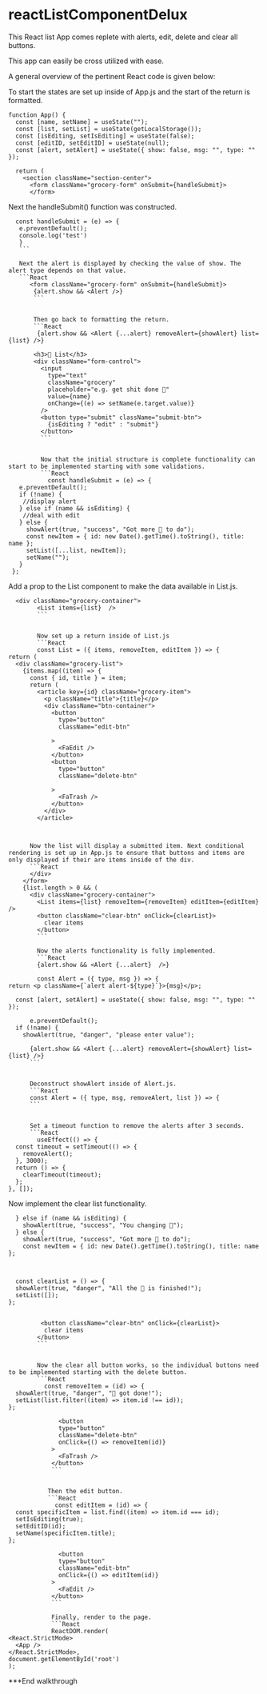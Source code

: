 # reactListComponentDelux
This React list App comes replete with alerts, edit, delete and clear all buttons.

This app can easily be cross utilized with ease.

A general overview of the pertinent React code is given below:

To start the states are set up inside of App.js and the start of the return is formatted.
```React
function App() {
  const [name, setName] = useState("");
  const [list, setList] = useState(getLocalStorage());
  const [isEditing, setIsEditing] = useState(false);
  const [editID, setEditID] = useState(null);
  const [alert, setAlert] = useState({ show: false, msg: "", type: "" });

  return (
    <section className="section-center">
      <form className="grocery-form" onSubmit={handleSubmit}>
      </form>
 ```
 
 
 Next the handleSubmit() function was constructed.
 ```React
   const handleSubmit = (e) => {
    e.preventDefault();
    console.log('test')
    }
    ```
    
    Next the alert is displayed by checking the value of show. The alert type depends on that value.
    ```React
       <form className="grocery-form" onSubmit={handleSubmit}>
        {alert.show && <Alert />}
        ```
        
        
        Then go back to formatting the return.
        ```React
         {alert.show && <Alert {...alert} removeAlert={showAlert} list={list} />}

        <h3>🎯 List</h3>
        <div className="form-control">
          <input
            type="text"
            className="grocery"
            placeholder="e.g. get shit done 🤺"
            value={name}
            onChange={(e) => setName(e.target.value)}
          />
          <button type="submit" className="submit-btn">
            {isEditing ? "edit" : "submit"}
          </button>
          ```
          
          
          Now that the initial structure is complete functionality can start to be implemented starting with some validations.
          ```React
            const handleSubmit = (e) => {
    e.preventDefault();
    if (!name) {
     //display alert
    } else if (name && isEditing) {
     //deal with edit
    } else {
      showAlert(true, "success", "Got more 💩 to do");
      const newItem = { id: new Date().getTime().toString(), title: name };
      setList([...list, newItem]);
      setName("");
    }
  };
  ```
  
  
  Add a prop to the List component to make the data available in List.js.
  ```React
    <div className="grocery-container">
          <List items={list}  />
          ```
          
          
          Now set up a return inside of List.js
          ```React
          const List = ({ items, removeItem, editItem }) => {
  return (
    <div className="grocery-list">
      {items.map((item) => {
        const { id, title } = item;
        return (
          <article key={id} className="grocery-item">
            <p className="title">{title}</p>
            <div className="btn-container">
              <button
                type="button"
                className="edit-btn"
          
              >
                <FaEdit />
              </button>
              <button
                type="button"
                className="delete-btn"
           
              >
                <FaTrash />
              </button>
            </div>
          </article>
          
  
          
        Now the list will display a submitted item. Next conditional rendering is set up in App.js to ensure that buttons and items are only displayed if their are items inside of the div.
        ```React
        </div>
      </form>
      {list.length > 0 && (
        <div className="grocery-container">
          <List items={list} removeItem={removeItem} editItem={editItem} />
          <button className="clear-btn" onClick={clearList}>
            clear items
          </button>
          ```
          
          Now the alerts functionality is fully implemented.
          ```React
          {alert.show && <Alert {...alert}  />}
          
          const Alert = ({ type, msg }) => {
  return <p className={`alert alert-${type}`}>{msg}</p>;
  
    const [alert, setAlert] = useState({ show: false, msg: "", type: "" });
    
        e.preventDefault();
    if (!name) {
      showAlert(true, "danger", "please enter value");
 
        {alert.show && <Alert {...alert} removeAlert={showAlert} list={list} />}
        ```
        
        
        Deconstruct showAlert inside of Alert.js.
        ```React
        const Alert = ({ type, msg, removeAlert, list }) => {
        ```
        
        
        Set a timeout function to remove the alerts after 3 seconds.
        ```React
          useEffect(() => {
    const timeout = setTimeout(() => {
      removeAlert();
    }, 3000);
    return () => {
      clearTimeout(timeout);
    };
  }, []);
  ```
  
  
  Now implement the clear list functionality.
  ```React
    } else if (name && isEditing) {
      showAlert(true, "success", "You changing 💩");
    } else {
      showAlert(true, "success", "Got more 💩 to do");
      const newItem = { id: new Date().getTime().toString(), title: name };
      
      
      
    const clearList = () => {
    showAlert(true, "danger", "All the 💩 is finished!");
    setList([]);
  };
  
  
           <button className="clear-btn" onClick={clearList}>
            clear items
          </button>
          ```
          
          
          Now the clear all button works, so the individual buttons need to be implemented starting with the delete button.
          ```React
            const removeItem = (id) => {
    showAlert(true, "danger", "💩 got done!");
    setList(list.filter((item) => item.id !== id));
  };
  
                <button
                type="button"
                className="delete-btn"
                onClick={() => removeItem(id)}
              >
                <FaTrash />
              </button>
              ```
              
             
             Then the edit button.
             ```React
               const editItem = (id) => {
    const specificItem = list.find((item) => item.id === id);
    setIsEditing(true);
    setEditID(id);
    setName(specificItem.title);
  };
  
                <button
                type="button"
                className="edit-btn"
                onClick={() => editItem(id)}
              >
                <FaEdit />
              </button>
              ```
              
              Finally, render to the page.
              ```React
              ReactDOM.render(
  <React.StrictMode>
    <App />
  </React.StrictMode>,
  document.getElementById('root')
);
```


***End walkthrough
              
  
  
             
  
  
          
        
        
 
      
      
      
    
  
          
        
    

